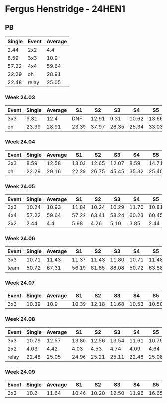 # Fergus Henstridge - 24HEN1

## PB
|Single|Event|Average|
|----|----|----|
|2.44|2x2|4.4|
|8.59|3x3|10.9|
|57.22|4x4|59.64|
|22.29|oh|28.91|
|22.48|relay|25.05|
### Week 24.03
|Event|Single|Average|S1|S2|S3|S4|S5|
|-----|-------|------|--|--|--|--|--|
|3x3|9.31|12.4|DNF|12.91|9.31|10.62|13.66|
|oh|23.39|28.91|23.39|37.97|28.35|25.34|33.03|
### Week 24.04
|Event|Single|Average|S1|S2|S3|S4|S5|
|-----|-------|------|--|--|--|--|--|
|3x3|8.59|12.58|13.03|12.65|12.07|8.59|14.71|
|oh|22.29|29.16|22.29|26.75|45.45|35.32|25.40|
### Week 24.05
|Event|Single|Average|S1|S2|S3|S4|S5|
|-----|-------|------|--|--|--|--|--|
|3x3|10.24|10.93|11.84|10.24|10.29|11.70|10.81|
|4x4|57.22|59.64|57.22|63.41|58.24|60.23|60.45|
|2x2|2.44|4.4|5.98|4.26|5.10|3.85|2.44|
### Week 24.06
|Event|Single|Average|S1|S2|S3|S4|S5|
|-----|-------|------|--|--|--|--|--|
|3x3|10.71|11.43|11.37|11.43|11.80|10.71|11.48|
|team|50.72|67.31|56.19|81.85|88.08|50.72|63.88|
### Week 24.07
|Event|Single|Average|S1|S2|S3|S4|S5|
|-----|-------|------|--|--|--|--|--|
|3x3|10.39|10.9|10.39|12.18|11.68|10.53|10.50|
### Week 24.08
|Event|Single|Average|S1|S2|S3|S4|S5|
|-----|-------|------|--|--|--|--|--|
|3x3|10.79|12.57|13.80|12.56|13.54|11.61|10.79|
|2x2|4.03|4.42|4.03|4.53|4.74|4.09|4.64|
|relay|22.48|25.05|24.96|25.21|25.11|22.48|25.08|
### Week 24.09
|Event|Single|Average|S1|S2|S3|S4|S5|
|-----|-------|------|--|--|--|--|--|
|3x3|10.2|11.64|10.46|10.20|12.50|11.96|16.65|
